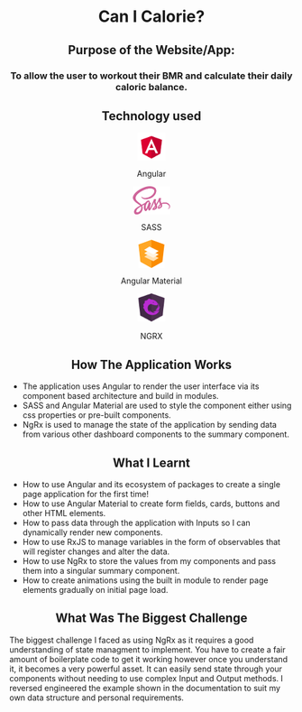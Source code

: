 <h1  align="center">Can I Calorie?</h1>
 
<h2  align="center">Purpose of the Website/App:</h2>
 
<h3 align="center">To allow the user to workout their BMR and calculate their daily caloric balance.<p>
 
<h2 align="center">Technology used</h2>
 
<div align="center">
  <img align="center" src="/src/assets/readme/angular.svg" alt="HTML" height="50"/>
  <p align="center">Angular</p>
</div>

<div align="center">
  <img align="center" src="/src/assets/readme/sass.svg" alt="HTML" height="50"/>
  <p align="center">SASS</p>
</div>

<div align="center">
  <img align="center" src="/src/assets/readme/material.svg" alt="HTML" height="50"/>
  <p align="center">Angular Material</p>
</div>

<div align="center">
  <img src="/src/assets/readme/ngrx.svg" alt="HTML" height="50"/>
  <p align="center">NGRX</p>
</div>

<h2 align="center">How The Application Works</h2>

- The application uses Angular to render the user interface via its component based architecture and build in modules.
- SASS and Angular Material are used to style the component either using css properties or pre-built components.
- NgRx is used to manage the state of the application by sending data from various other dashboard components to the summary component.

<h2 align="center">What I Learnt</h2>

- How to use Angular and its ecosystem of packages to create a single page application for the first time!
- How to use Angular Material to create form fields, cards, buttons and other HTML elements.
- How to pass data through the application with Inputs so I can dynamically render new components.
- How to use RxJS to manage variables in the form of observables that will register changes and alter the data.
- How to use NgRx to store the values from my components and pass them into a singular summary component.
- How to create animations using the built in module to render page elements gradually on initial page load.

<h2 align="center">What Was The Biggest Challenge</h2>

The biggest challenge I faced as using NgRx as it requires a good understanding of state managment to implement. You have to create a fair amount of boilerplate code to get it working however once you understand it, it becomes a very powerful asset. It can easily send state through your components without needing to use complex Input and Output methods. I reversed engineered the example shown in the documentation to suit my own data structure and personal requirements.

